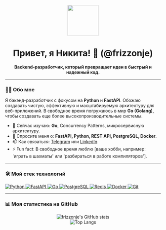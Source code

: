 <div align="center">
  <img src="https://media.giphy.com/media/M9gbBd9nbDrOTu1Mqx/giphy.gif" width="100"/>
  <h1>Привет, я Никита! 👋 (@frizzonje)</h1>
  <p><strong>Backend-разработчик, который превращает идеи в быстрый и надежный код.</strong></p>
</div>

---

### 👨‍💻 Обо мне

Я бэкэнд-разработчик с фокусом на **Python** и **FastAPI**. Обожаю создавать чистую, эффективную и масштабируемую архитектуру для веб-приложений. В свободное время погружаюсь в мир **Go (Golang)**, чтобы создавать еще более высокопроизводительные системы.

- 🌱 Сейчас изучаю: **Go**, Concurrency Patterns, микросервисную архитектуру.
- 💬 Спросите меня о: **FastAPI, Python, REST API, PostgreSQL, Docker**.
- 📫 Как связаться: [Telegram](https://t.me/your_telegram_username) или [LinkedIn](https://www.linkedin.com/in/your_linkedin_profile)
- ⚡ Fun fact: В свободное время люблю [ваше хобби, например: 'играть в шахматы' или 'разбираться в работе компиляторов'].

---

### 🛠️ Мой стек технологий

<p align="left">
  <a href="https://www.python.org" target="_blank" rel="noreferrer">
    <img src="https://img.shields.io/badge/Python-3776AB?style=for-the-badge&logo=python&logoColor=white" alt="Python"/>
  </a>
  <a href="https://fastapi.tiangolo.com/" target="_blank" rel="noreferrer">
    <img src="https://img.shields.io/badge/FastAPI-009688?style=for-the-badge&logo=fastapi&logoColor=white" alt="FastAPI"/>
  </a>
  <a href="https://go.dev/" target="_blank" rel="noreferrer">
    <img src="https://img.shields.io/badge/Go-00ADD8?style=for-the-badge&logo=go&logoColor=white" alt="Go"/>
  </a>
  <a href="https://www.postgresql.org" target="_blank" rel="noreferrer">
    <img src="https://img.shields.io/badge/PostgreSQL-4169E1?style=for-the-badge&logo=postgresql&logoColor=white" alt="PostgreSQL"/>
  </a>
  <a href="https://redis.io" target="_blank" rel="noreferrer">
    <img src="https://img.shields.io/badge/Redis-DC382D?style=for-the-badge&logo=redis&logoColor=white" alt="Redis"/>
  </a>
  <a href="https://www.docker.com/" target="_blank" rel="noreferrer">
    <img src="https://img.shields.io/badge/Docker-2496ED?style=for-the-badge&logo=docker&logoColor=white" alt="Docker"/>
  </a>
  <a href="https://git-scm.com/" target="_blank" rel="noreferrer">
    <img src="https://img.shields.io/badge/Git-F05032?style=for-the-badge&logo=git&logoColor=white" alt="Git"/>
  </a>
</p>

---

### 📊 Моя статистика на GitHub

<p align="center">
  <img src="https://github-readme-stats.vercel.app/api?username=frizzonje&show_icons=true&theme=tokyonight&hide_border=true&include_all_commits=true&count_private=true" alt="frizzonje's GitHub stats"/>
  <br/>
  <img src="https://github-readme-stats.vercel.app/api/top-langs/?username=frizzonje&layout=compact&theme=tokyonight&hide_border=true" alt="Top Langs"/>
</p>
